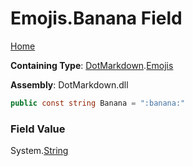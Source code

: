 # Emojis\.Banana Field

[Home](../../../README.md)

**Containing Type**: [DotMarkdown](../../README.md)\.[Emojis](../README.md)

**Assembly**: DotMarkdown\.dll

```csharp
public const string Banana = ":banana:"
```

### Field Value

System\.[String](https://docs.microsoft.com/en-us/dotnet/api/system.string)